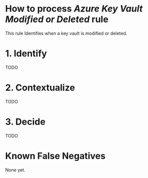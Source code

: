 # How to process *Azure Key Vault Modified or Deleted* rule
This rule Identifies when a key vault is modified or deleted.

# 1. Identify
TODO

# 2. Contextualize
TODO

# 3. Decide
TODO

# Known False Negatives
None yet.
